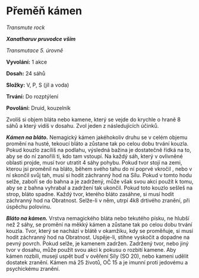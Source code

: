 # Přeměň kámen

*Transmute rock*

***Xanatharuv pruvodce vším***

 *Transmutace 5. úrovně* 
 

**Vyvolání:** 1 akce

**Dosah:** 24 sáhů

**Složky:** V, P, S (jíl a voda)

**Trvání:** Do rozptýlení

**Povolání:** Druid, kouzelník
 
Zvolíš si objem bláta nebo kamene, který se vejde do krychle o hraně 8 sáhů a který vidíš v dosahu. Zvol jeden z následujících účinků.

***Kámen na bláto.*** Nemagický kámen jakéhokoliv druhu se v celém objemu promění na husté, tekoucí bláto a zůstane tak po celou dobu trvání kouzla.
Pokud kouzlo zacílíš na podlahu, výsledná bažina je dostatečně řídká na to, aby se do ní zanořili ti, kdo tam vstoupí. Na každý sáh, který v ovlivněné oblasti projde, musí tvor utratit 4 sáhy pohybu. Pokud tvor stojí na zemi, kterou jsi proměnil na bláto, během svého tahu do ní poprvé vkročil , nebo v ní skončil svůj tah, musí si hodit záchranný hod na Sílu. Pokud v tomto hodu selže, zaboří se do bahna a je zadržený, může však svou akci použít k tomu, aby se z bahna vyhrabal a zadržení tak ukončil.
Pokud toto kouzlo sešleš na strop, bláto spadne. Každý tvor, kterého bláto zasáhne, si musí hodit záchranný hod na Obratnost. Selže-li v něm, utrpí 4k8 drtivého zranění, při úspěchu polovinu.

***Bláto na kámen.*** Vrstva nemagického bláta nebo tekutého písku, ne hlubší než 2 sáhy, se promění na měkký kámen a zůstane tak po celou dobu trvání kouzla. Tvor, který se nachází v blátě v okamžiku, kdy se proměňuje, si musí hodit záchranný hod na Obratnost. Uspěje-li, stihne vyskočit a dopadne na pevný povrch. Pokud selže, je kamenem zadržen. Zadržený tvor, nebo jiný tvor v dosahu, může použít svou akci k pokusu o rozbití kamene. Aby kámen rozbili, musejí uspět buď v ověření Síly (SO 20), nebo kameni udělit dostatek zranění. Kámen má 25 životů, OČ 15 a je imunní proti jedovému a psychickému zranění.